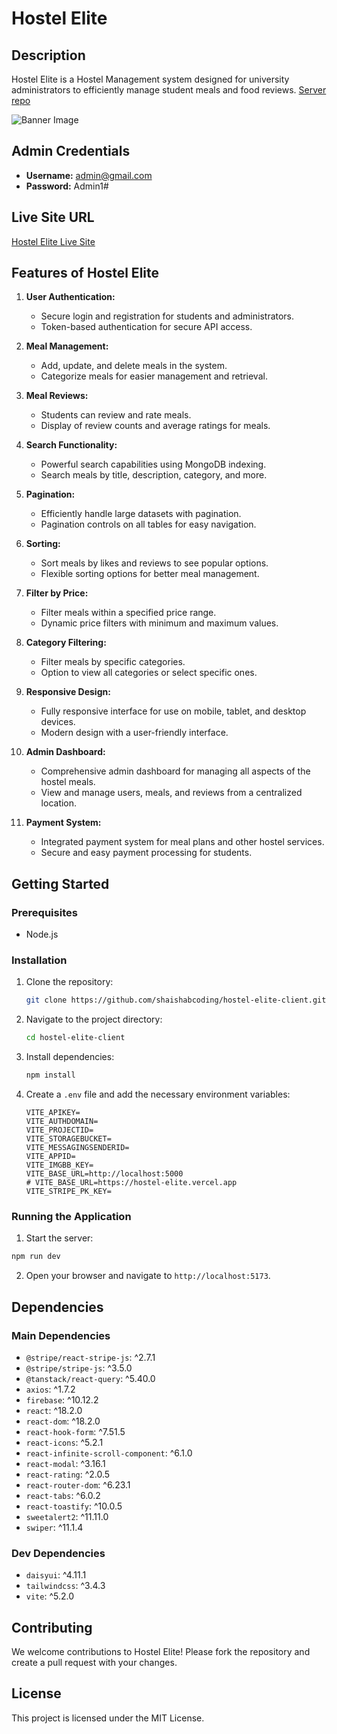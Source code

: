 # Hostel Elite

## Description

Hostel Elite is a Hostel Management system designed for university administrators to efficiently manage student meals and food reviews. [Server repo](https://github.com/shaishabcoding/hostel316-server.git)

![Banner Image](https://i.ibb.co/cry83Dr/banner.png)

## Admin Credentials

- **Username:** admin@gmail.com
- **Password:** Admin1#

## Live Site URL

[Hostel Elite Live Site](https://hostelelite-316.web.app)

## Features of Hostel Elite

1. **User Authentication:**

   - Secure login and registration for students and administrators.
   - Token-based authentication for secure API access.

2. **Meal Management:**

   - Add, update, and delete meals in the system.
   - Categorize meals for easier management and retrieval.

3. **Meal Reviews:**

   - Students can review and rate meals.
   - Display of review counts and average ratings for meals.

4. **Search Functionality:**

   - Powerful search capabilities using MongoDB indexing.
   - Search meals by title, description, category, and more.

5. **Pagination:**

   - Efficiently handle large datasets with pagination.
   - Pagination controls on all tables for easy navigation.

6. **Sorting:**

   - Sort meals by likes and reviews to see popular options.
   - Flexible sorting options for better meal management.

7. **Filter by Price:**

   - Filter meals within a specified price range.
   - Dynamic price filters with minimum and maximum values.

8. **Category Filtering:**

   - Filter meals by specific categories.
   - Option to view all categories or select specific ones.

9. **Responsive Design:**

   - Fully responsive interface for use on mobile, tablet, and desktop devices.
   - Modern design with a user-friendly interface.

10. **Admin Dashboard:**

    - Comprehensive admin dashboard for managing all aspects of the hostel meals.
    - View and manage users, meals, and reviews from a centralized location.

11. **Payment System:**
    - Integrated payment system for meal plans and other hostel services.
    - Secure and easy payment processing for students.

## Getting Started

### Prerequisites

- Node.js

### Installation

1. Clone the repository:

   ```bash
   git clone https://github.com/shaishabcoding/hostel-elite-client.git
   ```

2. Navigate to the project directory:
   ```bash
   cd hostel-elite-client
   ```
3. Install dependencies:
   ```bash
   npm install
   ```
4. Create a `.env` file and add the necessary environment variables:
   ```env
   VITE_APIKEY=
   VITE_AUTHDOMAIN=
   VITE_PROJECTID=
   VITE_STORAGEBUCKET=
   VITE_MESSAGINGSENDERID=
   VITE_APPID=
   VITE_IMGBB_KEY=
   VITE_BASE_URL=http://localhost:5000
   # VITE_BASE_URL=https://hostel-elite.vercel.app
   VITE_STRIPE_PK_KEY=
   ```

### Running the Application

1. Start the server:

```bash
npm run dev
```

2. Open your browser and navigate to `http://localhost:5173`.

## Dependencies

### Main Dependencies

- `@stripe/react-stripe-js`: ^2.7.1
- `@stripe/stripe-js`: ^3.5.0
- `@tanstack/react-query`: ^5.40.0
- `axios`: ^1.7.2
- `firebase`: ^10.12.2
- `react`: ^18.2.0
- `react-dom`: ^18.2.0
- `react-hook-form`: ^7.51.5
- `react-icons`: ^5.2.1
- `react-infinite-scroll-component`: ^6.1.0
- `react-modal`: ^3.16.1
- `react-rating`: ^2.0.5
- `react-router-dom`: ^6.23.1
- `react-tabs`: ^6.0.2
- `react-toastify`: ^10.0.5
- `sweetalert2`: ^11.11.0
- `swiper`: ^11.1.4

### Dev Dependencies

- `daisyui`: ^4.11.1
- `tailwindcss`: ^3.4.3
- `vite`: ^5.2.0

## Contributing

We welcome contributions to Hostel Elite! Please fork the repository and create a pull request with your changes.

## License

This project is licensed under the MIT License.
